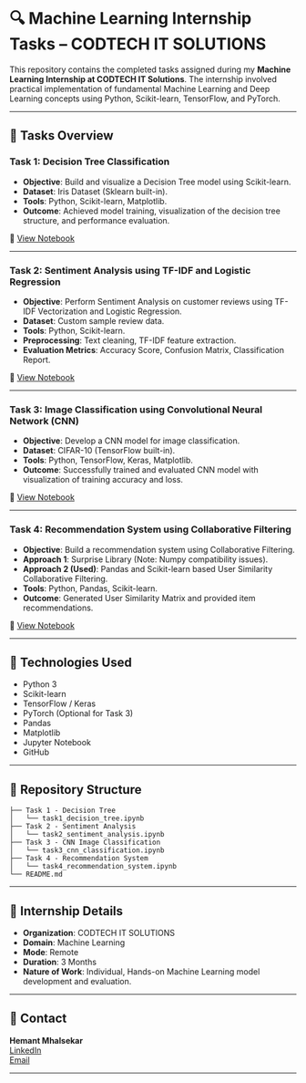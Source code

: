 # 🔍 Machine Learning Internship Tasks – CODTECH IT SOLUTIONS

This repository contains the completed tasks assigned during my **Machine Learning Internship at CODTECH IT Solutions**. The internship involved practical implementation of fundamental Machine Learning and Deep Learning concepts using Python, Scikit-learn, TensorFlow, and PyTorch.

---

## 📌 **Tasks Overview**

### **Task 1: Decision Tree Classification**
- **Objective**: Build and visualize a Decision Tree model using Scikit-learn.
- **Dataset**: Iris Dataset (Sklearn built-in).
- **Tools**: Python, Scikit-learn, Matplotlib.
- **Outcome**: Achieved model training, visualization of the decision tree structure, and performance evaluation.

🔗 [View Notebook](https://github.com/Hemant-Mhalsekar/CODTECH/blob/main/Task%201%20-%20Decision%20Tree/task1_decision_tree.ipynb)

---

### **Task 2: Sentiment Analysis using TF-IDF and Logistic Regression**
- **Objective**: Perform Sentiment Analysis on customer reviews using TF-IDF Vectorization and Logistic Regression.
- **Dataset**: Custom sample review data.
- **Tools**: Python, Scikit-learn.
- **Preprocessing**: Text cleaning, TF-IDF feature extraction.
- **Evaluation Metrics**: Accuracy Score, Confusion Matrix, Classification Report.

🔗 [View Notebook](https://github.com/Hemant-Mhalsekar/CODTECH/blob/main/Task%202%20-%20Sentiment%20Analysis/task2_sentiment_analysis.ipynb)

---

### **Task 3: Image Classification using Convolutional Neural Network (CNN)**
- **Objective**: Develop a CNN model for image classification.
- **Dataset**: CIFAR-10 (TensorFlow built-in).
- **Tools**: Python, TensorFlow, Keras, Matplotlib.
- **Outcome**: Successfully trained and evaluated CNN model with visualization of training accuracy and loss.

🔗 [View Notebook](https://github.com/Hemant-Mhalsekar/CODTECH/blob/main/Task%203%20-%20CNN%20Image%20Classification/task3_cnn_classification.ipynb)

---

### **Task 4: Recommendation System using Collaborative Filtering**
- **Objective**: Build a recommendation system using Collaborative Filtering.
- **Approach 1**: Surprise Library (Note: Numpy compatibility issues).
- **Approach 2 (Used)**: Pandas and Scikit-learn based User Similarity Collaborative Filtering.
- **Tools**: Python, Pandas, Scikit-learn.
- **Outcome**: Generated User Similarity Matrix and provided item recommendations.

🔗 [View Notebook](https://github.com/Hemant-Mhalsekar/CODTECH/blob/main/Task%204%20-%20Recommendation%20System/task4_recommendation_system.ipynb)

---

## 🚀 **Technologies Used**
- Python 3
- Scikit-learn
- TensorFlow / Keras
- PyTorch (Optional for Task 3)
- Pandas
- Matplotlib
- Jupyter Notebook
- GitHub

---

## 📁 **Repository Structure**

```
├── Task 1 - Decision Tree
│   └── task1_decision_tree.ipynb
├── Task 2 - Sentiment Analysis
│   └── task2_sentiment_analysis.ipynb
├── Task 3 - CNN Image Classification
│   └── task3_cnn_classification.ipynb
├── Task 4 - Recommendation System
│   └── task4_recommendation_system.ipynb
└── README.md
```

---

## 📌 **Internship Details**
- **Organization**: CODTECH IT SOLUTIONS
- **Domain**: Machine Learning
- **Mode**: Remote
- **Duration**: 3 Months
- **Nature of Work**: Individual, Hands-on Machine Learning model development and evaluation.

---

## 🤝 **Contact**
**Hemant Mhalsekar**  
[LinkedIn](www.linkedin.com/in/hemant-mhalsekar-464a50244)  
[Email](hemantmhalsekar1@gmail.com)

---
